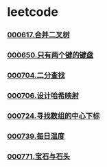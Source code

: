 # leetcode


### [](https://github.com/vjudge/leetcode/tree/master/000601-000800/)
### [](https://github.com/vjudge/leetcode/tree/master/000601-000800/)
### [000617.合并二叉树](https://github.com/vjudge/leetcode/tree/master/000601-000800/000617.合并二叉树)
### [](https://github.com/vjudge/leetcode/tree/master/000601-000800/)
### [](https://github.com/vjudge/leetcode/tree/master/000601-000800/)
### [](https://github.com/vjudge/leetcode/tree/master/000601-000800/)
### [](https://github.com/vjudge/leetcode/tree/master/000601-000800/)
### [](https://github.com/vjudge/leetcode/tree/master/000601-000800/)
### [](https://github.com/vjudge/leetcode/tree/master/000601-000800/)
### [000650.只有两个键的键盘](https://github.com/vjudge/leetcode/tree/master/000601-000800/000650.只有两个键的键盘)
### [](https://github.com/vjudge/leetcode/tree/master/000601-000800/)
### [](https://github.com/vjudge/leetcode/tree/master/000601-000800/)
### [](https://github.com/vjudge/leetcode/tree/master/000601-000800/)
### [000704.二分查找](https://github.com/vjudge/leetcode/tree/master/000601-000800/000704.二分查找)
### [](https://github.com/vjudge/leetcode/tree/master/000601-000800/)
### [000706.设计哈希映射](https://github.com/vjudge/leetcode/tree/master/000601-000800/000706.设计哈希映射)
### [](https://github.com/vjudge/leetcode/tree/master/000601-000800/)
### [](https://github.com/vjudge/leetcode/tree/master/000601-000800/)
### [](https://github.com/vjudge/leetcode/tree/master/000601-000800/)
### [000724.寻找数组的中心下标](https://github.com/vjudge/leetcode/tree/master/000601-000800/000724.寻找数组的中心下标)
### [](https://github.com/vjudge/leetcode/tree/master/000601-000800/)
### [](https://github.com/vjudge/leetcode/tree/master/000601-000800/)
### [](https://github.com/vjudge/leetcode/tree/master/000601-000800/)
### [000739.每日温度](https://github.com/vjudge/leetcode/tree/master/000601-000800/000739.每日温度)
### [](https://github.com/vjudge/leetcode/tree/master/000601-000800/)
### [](https://github.com/vjudge/leetcode/tree/master/000601-000800/)
### [000771.宝石与石头](https://github.com/vjudge/leetcode/tree/master/000601-000800/000771.宝石与石头)
### [](https://github.com/vjudge/leetcode/tree/master/000601-000800/)
### [](https://github.com/vjudge/leetcode/tree/master/000601-000800/)

